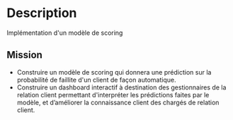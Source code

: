 # Description

Implémentation d'un modèle de scoring

## Mission
- Construire un modèle de scoring qui donnera une prédiction sur la probabilité de faillite d'un client de façon automatique.
- Construire un dashboard interactif à destination des gestionnaires de la relation client permettant d'interpréter les prédictions faites par le modèle, et d’améliorer la connaissance client des chargés de relation client.